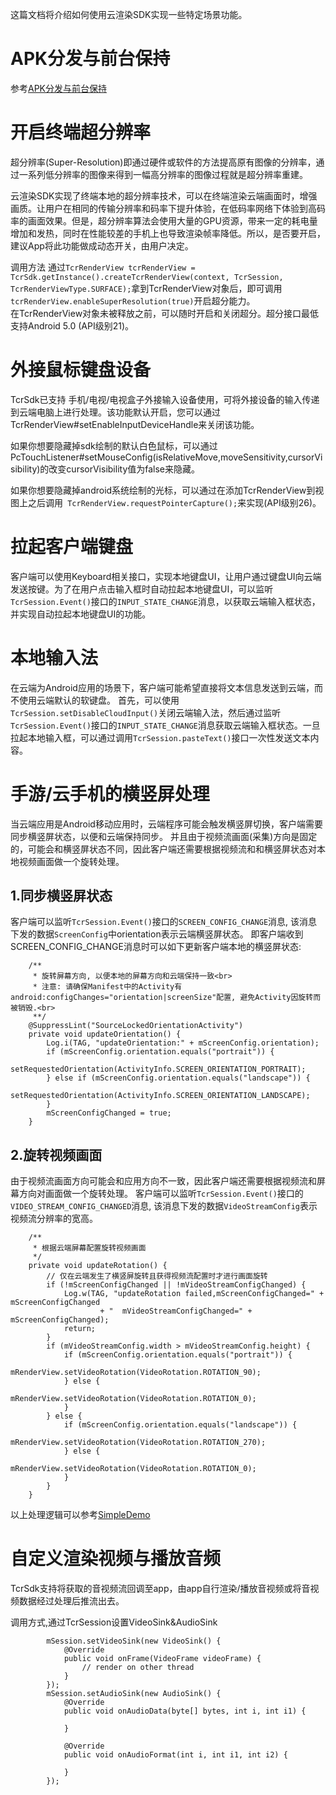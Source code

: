 这篇文档将介绍如何使用云渲染SDK实现一些特定场景功能。

# APK分发与前台保持
参考[APK分发与前台保持](APK分发与前台保持.md)

# 开启终端超分辨率
超分辨率(Super-Resolution)即通过硬件或软件的方法提高原有图像的分辨率，通过一系列低分辨率的图像来得到一幅高分辨率的图像过程就是超分辨率重建。

云渲染SDK实现了终端本地的超分辨率技术，可以在终端渲染云端画面时，增强画质。让用户在相同的传输分辨率和码率下提升体验，在低码率网络下体验到高码率的画面效果。但是，超分辨率算法会使用大量的GPU资源，带来一定的耗电量增加和发热，同时在性能较差的手机上也导致渲染帧率降低。所以，是否要开启，建议App将此功能做成动态开关，由用户决定。

调用方法 
通过```TcrRenderView tcrRenderView = TcrSdk.getInstance().createTcrRenderView(context, TcrSession, TcrRenderViewType.SURFACE);```拿到TcrRenderView对象后，即可调用```tcrRenderView.enableSuperResolution(true)```开启超分能力。  
在TcrRenderView对象未被释放之前，可以随时开启和关闭超分。超分接口最低支持Android 5.0 (API级别21)。

# 外接鼠标键盘设备
TcrSdk已支持 手机/电视/电视盒子外接输入设备使用，可将外接设备的输入传递到云端电脑上进行处理。该功能默认开启，您可以通过TcrRenderView#setEnableInputDeviceHandle来关闭该功能。

如果你想要隐藏掉sdk绘制的默认白色鼠标，可以通过PcTouchListener#setMouseConfig(isRelativeMove,moveSensitivity,cursorVisibility)的改变cursorVisibility值为false来隐藏。

如果你想要隐藏掉android系统绘制的光标，可以通过在添加TcrRenderView到视图上之后调用``` TcrRenderView.requestPointerCapture();```来实现(API级别26)。

# 拉起客户端键盘
客户端可以使用Keyboard相关接口，实现本地键盘UI，让用户通过键盘UI向云端发送按键。为了在用户点击输入框时自动拉起本地键盘UI，可以监听```TcrSession.Event()```接口的```INPUT_STATE_CHANGE```消息，以获取云端输入框状态，并实现自动拉起本地键盘UI的功能。

# 本地输入法
在云端为Android应用的场景下，客户端可能希望直接将文本信息发送到云端，而不使用云端默认的软键盘。
首先，可以使用```TcrSession.setDisableCloudInput()```关闭云端输入法，然后通过监听```TcrSession.Event()```接口的```INPUT_STATE_CHANGE```消息获取云端输入框状态。一旦拉起本地输入框，可以通过调用```TcrSession.pasteText()```接口一次性发送文本内容。

# 手游/云手机的横竖屏处理
当云端应用是Android移动应用时，云端程序可能会触发横竖屏切换，客户端需要同步横竖屏状态，以便和云端保持同步。
并且由于视频流画面(采集)方向是固定的，可能会和横竖屏状态不同，因此客户端还需要根据视频流和和横竖屏状态对本地视频画面做一个旋转处理。

## 1.同步横竖屏状态
客户端可以监听```TcrSession.Event()```接口的```SCREEN_CONFIG_CHANGE```消息, 该消息下发的数据```ScreenConfig```中orientation表示云端横竖屏状态。
即客户端收到SCREEN_CONFIG_CHANGE消息时可以如下更新客户端本地的横竖屏状态:
```
    /**
     * 旋转屏幕方向, 以便本地的屏幕方向和云端保持一致<br>
     * 注意: 请确保Manifest中的Activity有android:configChanges="orientation|screenSize"配置, 避免Activity因旋转而被销毁.<br>
     **/
    @SuppressLint("SourceLockedOrientationActivity")
    private void updateOrientation() {
        Log.i(TAG, "updateOrientation:" + mScreenConfig.orientation);
        if (mScreenConfig.orientation.equals("portrait")) {
            setRequestedOrientation(ActivityInfo.SCREEN_ORIENTATION_PORTRAIT);
        } else if (mScreenConfig.orientation.equals("landscape")) {
            setRequestedOrientation(ActivityInfo.SCREEN_ORIENTATION_LANDSCAPE);
        }
        mScreenConfigChanged = true;
    }
```
## 2.旋转视频画面
由于视频流画面方向可能会和应用方向不一致，因此客户端还需要根据视频流和屏幕方向对画面做一个旋转处理。
客户端可以监听```TcrSession.Event()```接口的```VIDEO_STREAM_CONFIG_CHANGED```消息, 该消息下发的数据```VideoStreamConfig```表示视频流分辨率的宽高。
```
    /**
     * 根据云端屏幕配置旋转视频画面
     */
    private void updateRotation() {
    	// 仅在云端发生了横竖屏旋转且获得视频流配置时才进行画面旋转
        if (!mScreenConfigChanged || !mVideoStreamConfigChanged) {
            Log.w(TAG, "updateRotation failed,mScreenConfigChanged=" + mScreenConfigChanged
                    + "  mVideoStreamConfigChanged=" + mScreenConfigChanged);
            return;
        }
        if (mVideoStreamConfig.width > mVideoStreamConfig.height) {
            if (mScreenConfig.orientation.equals("portrait")) {
                mRenderView.setVideoRotation(VideoRotation.ROTATION_90);
            } else {
                mRenderView.setVideoRotation(VideoRotation.ROTATION_0);
            }
        } else {
            if (mScreenConfig.orientation.equals("landscape")) {
                mRenderView.setVideoRotation(VideoRotation.ROTATION_270);
            } else {
                mRenderView.setVideoRotation(VideoRotation.ROTATION_0);
            }
        }
    }
```

以上处理逻辑可以参考[SimpleDemo](../Demo/SimpleDemo.zip)


# 自定义渲染视频与播放音频
TcrSdk支持将获取的音视频流回调至app，由app自行渲染/播放音视频或将音视频数据经过处理后推流出去。

调用方式,通过TcrSession设置VideoSink&AudioSink
```
        mSession.setVideoSink(new VideoSink() {
            @Override
            public void onFrame(VideoFrame videoFrame) {
                // render on other thread
            }
        });
        mSession.setAudioSink(new AudioSink() {
            @Override
            public void onAudioData(byte[] bytes, int i, int i1) {
                
            }

            @Override
            public void onAudioFormat(int i, int i1, int i2) {

            }
        });
```